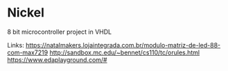 # Nickel
8 bit microcontroller project in VHDL

Links:
  https://natalmakers.lojaintegrada.com.br/modulo-matriz-de-led-88-com-max7219
  http://sandbox.mc.edu/~bennet/cs110/tc/orules.html
  https://www.edaplayground.com/#
